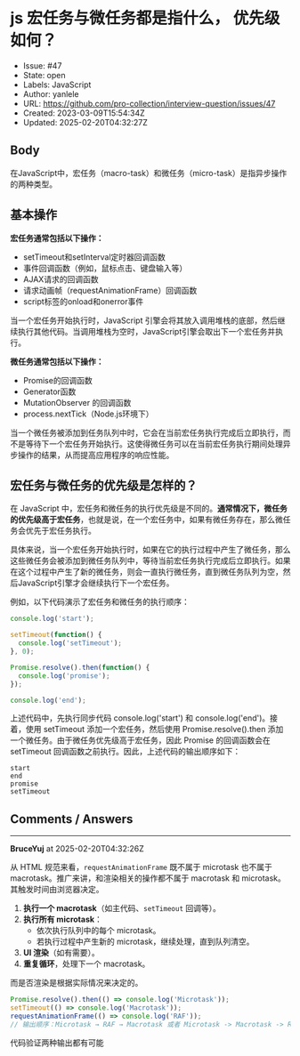 # js 宏任务与微任务都是指什么， 优先级如何？

- Issue: #47
- State: open
- Labels: JavaScript
- Author: yanlele
- URL: https://github.com/pro-collection/interview-question/issues/47
- Created: 2023-03-09T15:54:34Z
- Updated: 2025-02-20T04:32:27Z

## Body

在JavaScript中，宏任务（macro-task）和微任务（micro-task）是指异步操作的两种类型。

## 基本操作

**宏任务通常包括以下操作：**

- setTimeout和setInterval定时器回调函数
- 事件回调函数（例如，鼠标点击、键盘输入等）
- AJAX请求的回调函数
- 请求动画帧（requestAnimationFrame）回调函数
- script标签的onload和onerror事件

当一个宏任务开始执行时，JavaScript 引擎会将其放入调用堆栈的底部，然后继续执行其他代码。当调用堆栈为空时，JavaScript引擎会取出下一个宏任务并执行。

**微任务通常包括以下操作：**

- Promise的回调函数
- Generator函数
- MutationObserver 的回调函数
- process.nextTick（Node.js环境下）

当一个微任务被添加到任务队列中时，它会在当前宏任务执行完成后立即执行，而不是等待下一个宏任务开始执行。这使得微任务可以在当前宏任务执行期间处理异步操作的结果，从而提高应用程序的响应性能。

## 宏任务与微任务的优先级是怎样的？

在 JavaScript 中，宏任务和微任务的执行优先级是不同的。**通常情况下，微任务的优先级高于宏任务**，也就是说，在一个宏任务中，如果有微任务存在，那么微任务会优先于宏任务执行。

具体来说，当一个宏任务开始执行时，如果在它的执行过程中产生了微任务，那么这些微任务会被添加到微任务队列中，等待当前宏任务执行完成后立即执行。如果在这个过程中产生了新的微任务，则会一直执行微任务，直到微任务队列为空，然后JavaScript引擎才会继续执行下一个宏任务。

例如，以下代码演示了宏任务和微任务的执行顺序：
```js
console.log('start');

setTimeout(function() {
  console.log('setTimeout');
}, 0);

Promise.resolve().then(function() {
  console.log('promise');
});

console.log('end');
```
上述代码中，先执行同步代码 console.log('start') 和 console.log('end')。接着，使用 setTimeout 添加一个宏任务，然后使用 Promise.resolve().then 添加一个微任务。由于微任务优先级高于宏任务，因此 Promise 的回调函数会在 setTimeout 回调函数之前执行。因此，上述代码的输出顺序如下：
```
start
end
promise
setTimeout
```




## Comments / Answers

---

**BruceYuj** at 2025-02-20T04:32:26Z

从 HTML 规范来看，`requestAnimationFrame` 既不属于 microtask 也不属于 macrotask。推广来讲，和渲染相关的操作都不属于 macrotask 和 microtask。其触发时间由浏览器决定。

1. **执行一个 macrotask**（如主代码、`setTimeout` 回调等）。
2. **执行所有 microtask**：
   - 依次执行队列中的每个 microtask。
   - 若执行过程中产生新的 microtask，继续处理，直到队列清空。
3. **UI 渲染**（如有需要）。
4. **重复循环**，处理下一个 macrotask。

而是否渲染是根据实际情况来决定的。
```javascript
Promise.resolve().then(() => console.log('Microtask'));
setTimeout(() => console.log('Macrotask'));
requestAnimationFrame(() => console.log('RAF'));
// 输出顺序：Microtask → RAF → Macrotask 或者 Microtask -> Macrotask -> RAF
```
代码验证两种输出都有可能
